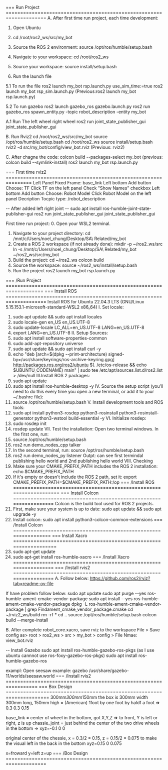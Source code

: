 === Run Project ====================================================================
A. After first time run project, each time development: 
1. Open Ubuntu
2. cd /root/ros2_ws/src/my_bot

3. Source the ROS 2 environment:
source /opt/ros/humble/setup.bash
3. Navigate to your workspace:
cd /root/ros2_ws

4. Source your workspace:
source install/setup.bash

5. Run the launch file

5.1 To run the file
ros2 launch my_bot rsp.launch.py use_sim_time:=true
ros2 launch my_bot rsp_sim.launch.py
(Previous:ros2 launch my_bot rsp.launch.py)

5.2 To run gazebo
ros2 launch gazebo_ros gazebo.launch.py
ros2 run gazebo_ros spawn_entity.py -topic robot_description -entity my_bot


A.1 Run The left wheel right wheel
ros2 run joint_state_publisher_gui joint_state_publisher_gui

B. Run Rviz2
cd /root/ros2_ws/src/my_bot
source /opt/ros/humble/setup.bash
cd /root/ros2_ws
source install/setup.bash
rviz2 -d src/my_bot/config/view_bot.rviz
(Previous: rviz2)

C. After chagne the code:
colcon build --packages-select my_bot (previous: colcon build --symlink-install)
ros2 launch my_bot rsp.launch.py

=== First time rviz2 ===============================================================
Left Panel Fixed Frame: base_link
Left bottom Add button
Choose: TF
Click TF on the left panel
Check "Show Names" checkbox
Left bottom Add button
Choose: Robot Model
Click Robot Model on the left panel
Decription Tocpic type: /robot_description

-- After added left right joint --
sudo apt install ros-humble-joint-state-publisher-gui
ros2 run joint_state_publisher_gui joint_state_publisher_gui

First time run project:
0. Open your WSL2 terminal.
1. Navigate to your project directory:
cd /mnt/c/Users/noel_chung/Desktop/SA\ Related/my_bot
2. Create a ROS 2 workspace (if not already done):
mkdir -p ~/ros2_ws/src
ln -s /mnt/c/Users/noel_chung/Desktop/SA\ Related/my_bot ~/ros2_ws/src/my_bot
3. Build the project:
cd ~/ros2_ws
colcon build
4. Source the workspace:
source ~/ros2_ws/install/setup.bash
5. Run the project
ros2 launch my_bot rsp.launch.py

=== /Run Project ===================================================================
=== Install ROS ====================================================================
Install ROS for Ubuntu 22.04.3 LTS (GNU/Linux 5.15.153.1-microsoft-standard-WSL2 x86_64)
I. Set locale:
1. sudo apt update && sudo apt install locales
2. sudo locale-gen en_US en_US.UTF-8
3. sudo update-locale LC_ALL=en_US.UTF-8 LANG=en_US.UTF-8
4. export LANG=en_US.UTF-8
II. Setup Sources:
1. sudo apt install software-properties-common
2. sudo add-apt-repository universe
3. sudo apt update && sudo apt install curl -y
4. echo "deb [arch=$(dpkg --print-architecture) signed-by=/usr/share/keyrings/ros-archive-keyring.gpg] http://packages.ros.org/ros2/ubuntu $(. /etc/os-release && echo $UBUNTU_CODENAME) main" | sudo tee /etc/apt/sources.list.d/ros2.list > /dev/null
III.Install ROS 2 packages:
1. sudo apt update
2. sudo apt install ros-humble-desktop -y
IV. Source the setup script (you'll need to do this every time you open a new terminal, or add it to your ~/.bashrc file):
1. source /opt/ros/humble/setup.bash
V. Install development tools and ROS tools:
1. sudo apt install python3-rosdep python3-rosinstall python3-rosinstall-generator python3-wstool build-essential -y
VI. Initialize rosdep:
1. sudo rosdep init
2. rosdep update
VII. Test the installation: Open two terminal windows. In the first one, run:
1. source /opt/ros/humble/setup.bash
2. ros2 run demo_nodes_cpp talker
3. In the second terminal, run:
source /opt/ros/humble/setup.bash
4. ros2 run demo_nodes_py listener
Outpt: can see first termindal publishing hello world and 2nd publishing hello world
VIII. Checking
1. Make sure your CMAKE_PREFIX_PATH includes the ROS 2 installation:
echo $CMAKE_PREFIX_PATH
2. If it's empty or doesn't include the ROS 2 path, set it:
export CMAKE_PREFIX_PATH=$CMAKE_PREFIX_PATH:/op
=== /Install ROS ===================================================================
=== Install Colcon =================================================================
Colcon is the build tool used for ROS 2 projects.
1. First, make sure your system is up to date:
sudo apt update && sudo apt upgrade -y
2. Install colcon:
sudo apt install python3-colcon-common-extensions
=== /Install Colcon ================================================================
=== Install Xacro ==================================================================
1. sudo apt-get update
2. sudo apt-get install ros-humble-xacro
=== /Install Xacro =================================================================
=== /Install rvis2 =================================================================
A. Follow below:
https://github.com/ros2/rviz?tab=readme-ov-file

If have problem follow below:
sudo apt update
sudo apt purge --yes ros-humble-ament-cmake-vendor-package
sudo apt install --yes ros-humble-ament-cmake-vendor-package
dpkg -L ros-humble-ament-cmake-vendor-package | grep Findament_cmake_vendor_package.cmake
cd ~/rviz2_ws/build 
rm -rf *
cd ..
source /opt/ros/humble/setup.bash
colcon build --merge-install 

B. After complete robot_core.xacro, save rviz to the workspace
File > Save config as> root > ros2_ws > src > my_bot > config > File Nmae: view_bot.rviz

-- Install Gazebo
sudo apt install ros-humble-gazebo-ros-pkgs   (as I use ubuntu cannnot use ros-foxy-gazebo-ros-pkgs)
sudo apt install ros-humble-gazebo-ros

exampl: Open seesaw example: gazebo /usr/share/gazebo-11/worlds/seesaw.world
=== /Install rvis2 =================================================================
=== Box Design =====================================================================
300mm*300mm*150mm
the box is 300mm width 300mm long, 150mm high = (American) 1foot by one foot by haldf a foot => 0.3 0.3 0.15

base_link = center of wheel in the bottom, got X,Y,Z => to front, Y is left or right, z is up
chassie_joint = just behind the center of the two drive wheels in the bottom => xyz=-0.1 0 0

original center of the chessie, x = 0.3/2 = 0.15, z = 0.15/2 = 0.075
to make the visual left in the back in the bottom xyz=0.15 0 0.075

x=froward
y=left
z=up
=== /Box Design ====================================================================